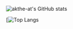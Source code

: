 ![akthe-at's GitHub stats](https://github-readme-stats.vercel.app/api?username=akthe-at&show_icons=true&theme=tokyonight)

[![Top Langs](https://github-readme-stats.vercel.app/api/top-langs/?username=akthe-at&layout=compact&theme=tokyonight&hide=html,powershell)
<!--
**akthe-at/akthe-at** is a ✨ _special_ ✨ repository because its `README.md` (this file) appears on your GitHub profile.

Here are some ideas to get you started:

- 🔭 I’m currently working on ...
- 🌱 I’m currently learning ...
- 👯 I’m looking to collaborate on ...
- 🤔 I’m looking for help with ...
- 💬 Ask me about ...
- 📫 How to reach me: ...
- 😄 Pronouns: ...
- ⚡ Fun fact: ...
-->
